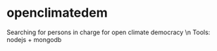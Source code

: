 # openclimatedem
Searching for persons in charge for open climate democracy \n
Tools: nodejs + mongodb
